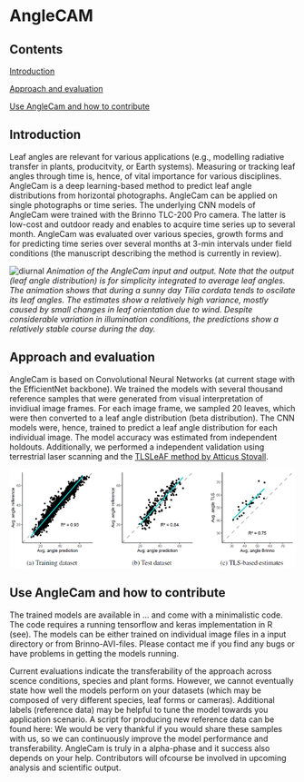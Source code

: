 # AngleCAM

## Contents

[Introduction](#Introduction)

[Approach and evaluation](#approach-and-evaluation)

[Use AngleCam and how to contribute](#Use-AngleCam-and-how-to-contribute)


## Introduction

Leaf angles are relevant for various applications (e.g., modelling radiative transfer in plants, producitvity, or Earth systems). Measuring or tracking leaf angles through time is, hence, of vital importance for various disciplines. AngleCam is a deep learning-based method to predict leaf angle distributions from horizontal photographs. AngleCam can be applied on single photographs or time series. The underlying CNN models of AngleCam were trained with the Brinno TLC-200 Pro camera. The latter is low-cost and outdoor ready and enables to acquire time series up to several month. AngleCam was evaluated over various species, growth forms and for predicting time series over several months at 3-min intervals under field conditions (the manuscript describing the method is currently in review).

![diurnal](https://github.com/tejakattenborn/AngleCAM/blob/main/result_small_mod.gif)
*Animation of the AngleCam input and output. Note that the output (leaf angle distribution) is for simplicity integrated to average leaf angles. The animation shows that during a sunny day Tilia cordata tends to oscilate its leaf angles. The estimates show a relatively high variance, mostly caused by small changes in leaf orientation due to wind. Despite considerable variation in illumination conditions, the predictions show a relatively stable course during the day.*

## Approach and evaluation

AngleCam is based on Convolutional Neural Networks (at current stage with the EfficientNet backbone). We trained the models with several thousand reference samples that were generated from visual interpretation of invidiual image frames. For each image frame, we sampled 20 leaves, which were then converted to a leaf angle distribution (beta distribution). The CNN models were, hence, trained to predict a leaf angle distribution for each individual image. The model accuracy was estimated from independent holdouts. Additionally, we performed a independent validation using terrestrial laser scanning and the [TLSLeAF method by Atticus Stovall](https://github.com/aestovall/TLSLeAF).

![val](https://github.com/tejakattenborn/AngleCAM/blob/main/AngleCam_val.png)

## Use AngleCam and how to contribute

The trained models are available in ... and come with a minimalistic code. The code requires a running tensorflow and keras implementation in R (see).
The models can be either trained on individual image files in a input directory or from Brinno-AVI-files.
Please contact me if you find any bugs or have problems in getting the models running.

Current evaluations indicate the transferability of the approach across scence conditions, species and plant forms. However, we cannot eventually state how well the models perform on your datasets (which may be composed of very different species, leaf forms or cameras). Additional labels (reference data) may be helpful to tune the model towards you application scenario. A script for producing new reference data can be found here:
We would be very thankful if you would share these samples with us, so we can continuously improve the model performance and transferability. AngleCam is truly in a alpha-phase and it success also depends on your help. Contributors will ofcourse be involved in upcoming analysis and scientific output.

